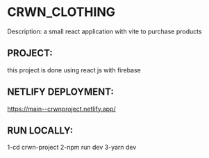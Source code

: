 # CRWN_CLOTHING
Description: a small react application with vite to purchase products

## PROJECT:
this project is done using react js with firebase

## NETLIFY DEPLOYMENT:
https://main--crwnproject.netlify.app/

## RUN LOCALLY:
1-cd crwn-project 
2-npm run dev
3-yarn dev
